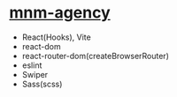 # [mnm-agency](https://mnm-agency.netlify.app/)

- React(Hooks), Vite
- react-dom
- react-router-dom(createBrowserRouter)
- eslint
- Swiper
- Sass(scss)
